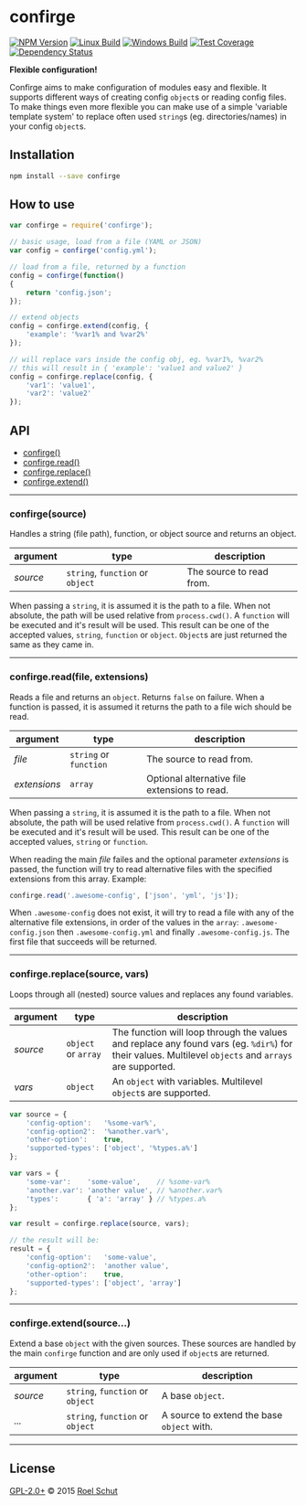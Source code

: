 # confirge

[![NPM Version][npm-img]][npm-url]
[![Linux Build][travis-img]][travis-url]
[![Windows Build][appveyor-img]][appveyor-url]
[![Test Coverage][coveralls-img]][coveralls-url]
[![Dependency Status][david-img]][david-url]

  [npm-img]: https://badge.fury.io/js/confirge.svg
  [npm-url]: https://www.npmjs.com/package/confirge
  [travis-img]: https://img.shields.io/travis/roeldev/confirge/master.svg?label=linux
  [travis-url]: https://travis-ci.org/roeldev/confirge
  [appveyor-img]: https://img.shields.io/appveyor/ci/roeldev/confirge/master.svg?label=windows
  [appveyor-url]: https://ci.appveyor.com/project/roeldev/confirge
  [coveralls-img]: https://img.shields.io/coveralls/roeldev/confirge/master.svg
  [coveralls-url]: https://coveralls.io/r/roeldev/confirge?branch=master
  [david-img]: https://david-dm.org/roeldev/confirge.svg
  [david-url]: https://david-dm.org/roeldev/confirge

**Flexible configuration!**

Confirge aims to make configuration of modules easy and flexible. It supports different ways of creating config `object`s or reading config files. To make things even more flexible you can make use of a simple 'variable template system' to replace often used `string`s (eg. directories/names) in your config `object`s.


## Installation
```sh
npm install --save confirge
```

## How to use
```js
var confirge = require('confirge');

// basic usage, load from a file (YAML or JSON)
var config = confirge('config.yml');

// load from a file, returned by a function
config = confirge(function()
{
    return 'config.json';
});

// extend objects
config = confirge.extend(config, {
    'example': '%var1% and %var2%'
});

// will replace vars inside the config obj, eg. %var1%, %var2%
// this will result in { 'example': 'value1 and value2' }
config = confirge.replace(config, {
    'var1': 'value1',
    'var2': 'value2'
});
```

## API
- [confirge()][api-confirge]
- [confirge.read()][api-confirge-read]
- [confirge.replace()][api-confirge-replace]
- [confirge.extend()][api-confirge-extend]

--------------------------------------------------------------------------------
### confirge(source)
Handles a string (file path), function, or object source and returns an object.

argument | type | description
---------|------|------------
_source_ | `string`, `function` or `object` | The source to read from.

When passing a `string`, it is assumed it is the path to a file. When not absolute, the path will be used relative from `process.cwd()`. A `function` will be executed and it's result will be used. This result can be one of the accepted values, `string`, `function` or `object`. `Object`s are just returned the same as they came in.


--------------------------------------------------------------------------------
### confirge.read(file, extensions)
Reads a file and returns an `object`. Returns `false` on failure.
When a function is passed, it is assumed it returns the path to a file wich should be read.

argument | type | description
---------|------|------------
_file_ | `string` or `function` | The source to read from.
_extensions_ | `array` | Optional alternative file extensions to read.

When passing a `string`, it is assumed it is the path to a file. When not absolute, the path will be used relative from `process.cwd()`. A `function` will be executed and it's result will be used. This result can be one of the accepted values, `string` or `function`.

When reading the main _file_ failes and the optional parameter _extensions_ is passed, the function will try to read alternative files with the specified extensions from this array. Example:
```js
confirge.read('.awesome-config', ['json', 'yml', 'js']);
```

When `.awesome-config` does not exist, it will try to read a file with any of the alternative file extensions, in order of the values in the `array`: `.awesome-config.json` then `.awesome-config.yml` and finally `.awesome-config.js`. The first file that succeeds will be returned.

--------------------------------------------------------------------------------
### confirge.replace(source, vars)
Loops through all (nested) source values and replaces any found variables.

argument | type | description
---------|------|------------
_source_ | `object` or `array` | The function will loop through the values and replace any found vars (eg. `%dir%`) for their values. Multilevel `objects` and `arrays` are supported.
_vars_ | `object` | An `object` with variables. Multilevel `object`s are supported.


```js
var source = {
    'config-option':   '%some-var%',
    'config-option2':  '%another.var%',
    'other-option':    true,
    'supported-types': ['object', '%types.a%']
};

var vars = {
    'some-var':    'some-value',    // %some-var%
    'another.var': 'another value', // %another.var%
    'types':       { 'a': 'array' } // %types.a%
};

var result = confirge.replace(source, vars);

// the result will be:
result = {
    'config-option':   'some-value',
    'config-option2':  'another value',
    'other-option':    true,
    'supported-types': ['object', 'array']
};
```


--------------------------------------------------------------------------------
### confirge.extend(source...)
Extend a base `object` with the given sources. These sources are handled by the main `confirge` function and are only used if `object`s are returned.

argument | type | description
---------|------|------------
_source_ | `string`, `function` or `object` | A base `object`.
_..._ | `string`, `function` or `object` | A source to extend the base `object` with.


--------------------------------------------------------------------------------
## License
[GPL-2.0+](LICENSE) © 2015 [Roel Schut](http://roelschut.nl)


[api-confirge]: #confirgesource
[api-confirge-read]: #confirgereadfile
[api-confirge-replace]: #confirgereplacesource-vars
[api-confirge-extend]: #confirgeextendsource
